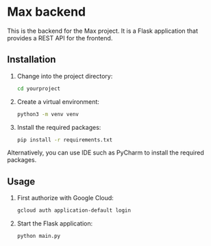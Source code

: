 # Max backend

This is the backend for the Max project. It is a Flask application that provides a REST API for the frontend.

## Installation
1. Change into the project directory:

    ```bash
    cd yourproject
    ```

2. Create a virtual environment:

    ```bash
    python3 -m venv venv
    ```
3. Install the required packages:

    ```bash
    pip install -r requirements.txt
    ```

Alternatively, you can use IDE such as PyCharm to install the required packages.


## Usage
1. First authorize with Google Cloud:
    ```bash
    gcloud auth application-default login
    ```
2. Start the Flask application:
    ```bash
    python main.py
    ```